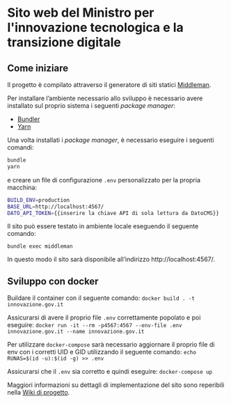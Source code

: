 # Sito web del Ministro per l'innovazione tecnologica e la transizione digitale

## Come iniziare

Il progetto è compilato attraverso il generatore di siti statici [Middleman](https://middlemanapp.com/).

Per installare l’ambiente necessario allo sviluppo è necessario avere installato sul proprio sistema i seguenti _package manager_:

* [Bundler](https://bundler.io/)
* [Yarn](https://yarnpkg.com/)

Una volta installati i _package manager_, è necessario eseguire i seguenti comandi:

```sh
bundle
yarn
```

e creare un file di configurazione `.env` personalizzato per la propria macchina:

```sh
BUILD_ENV=production
BASE_URL=http://localhost:4567/
DATO_API_TOKEN={{inserire la chiave API di sola lettura da DatoCMS}}
```

Il sito può essere testato in ambiente locale eseguendo il seguente comando:

`bundle exec middleman`

In questo modo il sito sarà disponibile all’indirizzo http://localhost:4567/.

## Sviluppo con docker
Buildare il container con il seguente comando:
`docker build . -t innovazione.gov.it`

Assicurarsi di avere il proprio file `.env` correttamente popolato e poi eseguire:
`docker run -it --rm -p4567:4567 --env-file .env innovazione.gov.it --name innovazione.gov.it`

Per utilizzare `docker-compose` sarà necessario aggiornare il proprio file di env con i corretti
UID e GID utilizzando il seguente comando:
`echo RUNAS=$(id -u):$(id -g) >> .env`

Assicurarsi che il `.env` sia corretto e quindi eseguire:
`docker-compose up`

Maggiori informazioni su dettagli di implementazione del sito sono reperibili nella [Wiki di progetto](https://github.com/teamdigitale/innovazione.gov.it-site/wiki).
